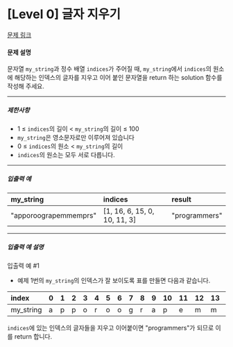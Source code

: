 # [Level 0] 글자 지우기

[문제 링크](https://school.programmers.co.kr/learn/courses/30/lessons/181900)

#### 문제 설명

문자열 ```my_string```과 정수 배열 ```indices```가 주어질 때, ```my_string```에서 ```indices```의 원소에 해당하는 인덱스의 글자를 지우고 이어 붙인 문자열을 return 하는 solution 함수를 작성해 주세요.

---

##### 제한사항

- 1 ≤ ```indices```의 길이 < ```my_string```의 길이 ≤ 100
- ```my_string```은 영소문자로만 이루어져 있습니다
- 0 ≤ ```indices```의 원소 < ```my_string```의 길이
- ```indices```의 원소는 모두 서로 다릅니다.

---

##### 입출력 예

|my_string|indices|result|
|:---|:---|:---|
|"apporoograpemmemprs"|[1, 16, 6, 15, 0, 10, 11, 3]|"programmers"|

---

##### 입출력 예 설명

입출력 예 #1

- 예제 1번의 ```my_string```의 인덱스가 잘 보이도록 표를 만들면 다음과 같습니다.

|index|0|1|2|3|4|5|6|7|8|9|10|11|12|13|14|15|16|17|18|
|:---|:---|:---|:---|:---|:---|:---|:---|:---|:---|:---|:---|:---|:---|:---|:---|:---|:---|:---|:---|
|my_string|a|p|p|o|r|o|o|g|r|a|p|e|m|m|e|m|p|r|s|

```indices```에 있는 인덱스의 글자들을 지우고 이어붙이면 "programmers"가 되므로 이를 return 합니다.

